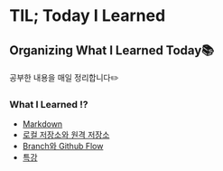 # TIL; Today I Learned 

## Organizing What I Learned Today📚





공부한 내용을 매일 정리합니다✏️





### What I Learned ⁉️

* [Markdown](./Git/Github/Markdown정리.md)
* [로컬 저장소와 원격 저장소](./Git/Github/로컬_저장소와_원격_저장소.md)
* [Branch와 Github Flow](./Git/Github/Branch와_Github_Flow.md)
* [특강](./Git/Github/특강.md)